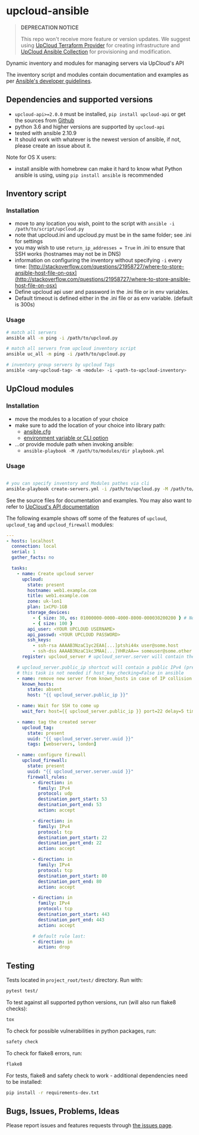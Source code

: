 # upcloud-ansible

> **DEPRECATION NOTICE**
>
> This repo won't receive more feature or version updates. We suggest using [UpCloud Terraform Provider](https://github.com/UpCloudLtd/terraform-provider-upcloud) for creating infrastructure and [UpCloud Ansible Collection](https://github.com/UpCloudLtd/upcloud-ansible-collection) for provisioning and modification.

Dynamic inventory and modules for managing servers via UpCloud's API

The inventory script and modules contain documentation and examples as per
[Ansible's developer guidelines](http://docs.ansible.com/developing_modules.html).

## Dependencies and supported versions

- `upcloud-api>=2.0.0` must be installed, `pip install upcloud-api` or get the sources from
  [Github](https://github.com/UpCloudLtd/upcloud-python-api)
- python 3.6 and higher versions are supported by `upcloud-api`
- tested with ansible 2.10.9
- It should work with whatever is the newest version of ansible, if not, please create an issue about it.

Note for OS X users:

- install ansible with homebrew can make it hard to know what Python ansible is using, using `pip install ansible` is recommended

## Inventory script

### Installation

- move to any location you wish, point to the script with `ansible -i /path/to/script/upcloud.py`
- note that upcloud.ini and upcloud.py must be in the same folder; see .ini for settings
- you may wish to use `return_ip_addresses = True` in .ini to ensure that SSH works (hostnames may not be in DNS)
- information on configuring the inventory without specifying `-i` every time:
  [http://stackoverflow.com/questions/21958727/where-to-store-ansible-host-file-on-osx](http://stackoverflow.com/questions/21958727/where-to-store-ansible-host-file-on-osx)
- Define upcloud api user and password in the .ini file or in env variables.
- Default timeout is defined either in the .ini file or as env variable. (default is 300s)

### Usage

```bash
# match all servers
ansible all -m ping -i /path/to/upcloud.py

# match all servers from upcloud inventory script
ansible uc_all -m ping -i /path/to/upcloud.py

# inventory group servers by upcloud Tags
ansible <any-upcloud-tag> -m <module> -i <path-to-upcloud-inventory>
```

## UpCloud modules

### Installation

- move the modules to a location of your choice
- make sure to add the location of your choice into library path:
  - [ansible.cfg](http://docs.ansible.com/intro_configuration.html#library)
  - [environment variable or CLI option](http://docs.ansible.com/developing_modules.html)
- ...or provide module path when invoking ansible:
  - `ansible-playbook -M /path/to/modules/dir playbook.yml`

### Usage

```bash

# you can specify inventory and Modules pathes via cli
ansible-playbook create-servers.yml -i /path/to/upcloud.py -M /path/to/upcloud/modules

```

See the source files for documentation and examples. You may also want to refer to
[UpCloud's API documentation](https://www.upcloud.com/api/)

The following example shows off some of the features of `upcloud`, `upcloud_tag` and `upcloud_firewall` modules:

```yaml
---
- hosts: localhost
  connection: local
  serial: 1
  gather_facts: no

  tasks:
    - name: Create upcloud server
      upcloud:
        state: present
        hostname: web1.example.com
        title: web1.example.com
        zone: uk-lon1
        plan: 1xCPU-1GB
        storage_devices:
          - { size: 30, os: 01000000-0000-4000-8000-000030200200 } # Note this is Ubuntu server 20.04 template UUID
          - { size: 100 }
        api_user: <YOUR UPCLOUD USERNAME>
        api_passwd: <YOUR UPCLOUD PASSWORD>
        ssh_keys:
          - ssh-rsa AAAAB3NzaC1yc2EAA[...]ptshi44x user@some.host
          - ssh-dss AAAAB3NzaC1kc3MAA[...]VHRzAA== someuser@some.other.host
      register: upcloud_server # upcloud_server.server will contain the API response body

    # upcloud_server.public_ip shortcut will contain a public IPv4 (preferred) or IPv6 address
    # this task is not needed if host_key_checking=False in ansible
    - name: remove new server from known_hosts in case of IP collision
      known_hosts:
        state: absent
        host: "{{ upcloud_server.public_ip }}"

    - name: Wait for SSH to come up
      wait_for: host={{ upcloud_server.public_ip }} port=22 delay=5 timeout=320 state=started

    - name: tag the created server
      upcloud_tag:
        state: present
        uuid: "{{ upcloud_server.server.uuid }}"
        tags: [webservers, london]

    - name: configure firewall
      upcloud_firewall:
        state: present
        uuid: "{{ upcloud_server.server.uuid }}"
        firewall_rules:
          - direction: in
            family: IPv4
            protocol: udp
            destination_port_start: 53
            destination_port_end: 53
            action: accept

          - direction: in
            family: IPv4
            protocol: tcp
            destination_port_start: 22
            destination_port_end: 22
            action: accept

          - direction: in
            family: IPv4
            protocol: tcp
            destination_port_start: 80
            destination_port_end: 80
            action: accept

          - direction: in
            family: IPv4
            protocol: tcp
            destination_port_start: 443
            destination_port_end: 443
            action: accept

          # default rule last:
          - direction: in
            action: drop
```

## Testing

Tests located in `project_root/test/` directory. Run with:

```bash
pytest test/
```

To test against all supported python versions, run (will also run flake8 checks):

```bash
tox
```

To check for possible vulnerabilities in python packages, run:

```bash
safety check
```

To check for flake8 errors, run:

```bash
flake8
```

For tests, flake8 and safety check to work - additional dependencies need to be installed:

```bash
pip install -r requirements-dev.txt
```

## Bugs, Issues, Problems, Ideas

Please report issues and features requests through
[the issues page](https://github.com/UpCloudLtd/upcloud-ansible/issues).
